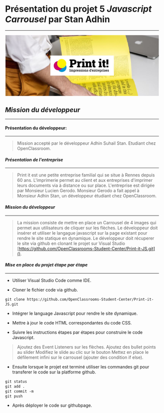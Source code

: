 # Présentation du projet 5 *Javascript Carrousel* par Stan Adhin
--------------------------------------------------------------------------
![image d'illustration](https://github.com/suhailadhin/suhailadhin-projet-5-initialisation-javascript/blob/main/assets/image%20illustration.JPG)

## *Mission du développeur*
---------------------------------------------------------------------------
#### Présentation du développeur:
---------------------------------

> Mission accepté par le développeur Adhin Suhail Stan. Etudiant chez OpenClassroom.

#### *Présentation de l'entreprise*
----------------------------------

> Print it est une petite entreprise familial qui se situe à Rennes depuis 60 ans.
L'imprimerie permet au client et aux entreprises d'imprimer leurs documents via à 
distance ou sur place. L'entreprise est dirigée par Monsieur Lucien Gerodo.
Monsieur Gerodo a fait appel à Monsieur Adhin Stan, un développeur étudiant chez OpenClassroom.

#### *Mission du développeur*
-------------------------------

> La mission consiste de mettre en place un Carrousel de 4 images qui permet aux utilisateurs de cliquer sur les flèches.
> Le développeur doit insérer et utiliser le langague javascript sur la page existant pour rendre le site statique en dynamique.
> Le développeur doit récuperer le site via github en clonant le projet sur Visual Studio [https://github.com/OpenClassrooms-Student-Center/Print-it-JS.git]().

#### *Mise en place du projet étape par étape*
------------------------------

- Utiliser Visual Studio Code comme IDE.

- Cloner le fichier code via github.
````terminal
git clone https://github.com/OpenClassrooms-Student-Center/Print-it-JS.git
````

- Intégrer le language Javascript pour rendre le site dynamique.

- Mettre à jour le code HTML correspondantes du code CSS.

- Suivre les instructions étapes par étapes pour construire le code Javascript.
> Ajoutez des Event Listeners sur les flèches.
> Ajoutez des bullet points au slider
> Modifiez le slide au clic sur le bouton
> Mettez en place le défilement infini sur le carrousel (ajouter des condition if else). 

- Ensuite lorsque le projet est terminé utiliser les commandes git pour transferer le code sur la platforme github.
````terminal
git status
git add .
git commit -m
git push
````
- Après déployer le code sur githubpage.
